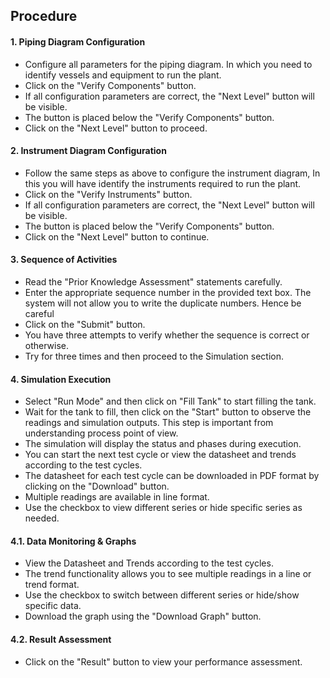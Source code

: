 ## Procedure

#### 1. Piping Diagram Configuration

- Configure all parameters for the piping diagram. In which you need to identify vessels and equipment to run the plant.
- Click on the "Verify Components" button.
- If all configuration parameters are correct, the "Next Level" button will be visible.
- The button is placed below the "Verify Components" button.
- Click on the "Next Level" button to proceed.

#### 2. Instrument Diagram Configuration

- Follow the same steps as above to configure the instrument diagram, In this you will have identify the instruments required to run the plant.
- Click on the "Verify Instruments" button.
- If all configuration parameters are correct, the "Next Level" button will be visible.
- The button is placed below the "Verify Components" button.
- Click on the "Next Level" button to continue.

#### 3. Sequence of Activities

- Read the "Prior Knowledge Assessment" statements carefully.
- Enter the appropriate sequence number in the provided text box. The system will not allow you to write the duplicate numbers. Hence be careful
- Click on the "Submit" button.
- You have three attempts to verify whether the sequence is correct or otherwise.
- Try for three times and then proceed to the Simulation section.

#### 4. Simulation Execution

- Select "Run Mode" and then click on "Fill Tank" to start filling the tank.
- Wait for the tank to fill, then click on the "Start" button to observe the readings and simulation outputs. This step is important from understanding process point of view.
- The simulation will display the status and phases during execution.
- You can start the next test cycle or view the datasheet and trends according to the test cycles.
- The datasheet for each test cycle can be downloaded in PDF format by clicking on the "Download" button.
- Multiple readings are available in line format.
- Use the checkbox to view different series or hide specific series as needed.

#### 4.1. Data Monitoring & Graphs

- View the Datasheet and Trends according to the test cycles.
- The trend functionality allows you to see multiple readings in a line or trend format.
- Use the checkbox to switch between different series or hide/show specific data.
- Download the graph using the "Download Graph" button.

#### 4.2. Result Assessment

- Click on the "Result" button to view your performance assessment.